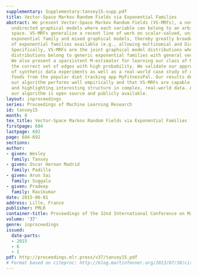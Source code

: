 ```yaml
---
supplementary: Supplementary:tansey15-supp.pdf
title: Vector-Space Markov Random Fields via Exponential Families
abstract: We present Vector-Space Markov Random Fields (VS-MRFs), a novel class of
  undirected graphical models where each variable can belong to an arbitrary vector
  space. VS-MRFs generalize a recent line of work on scalar-valued, uni-parameter
  exponential family and mixed graphical models, thereby greatly broadening the class
  of exponential families available (e.g., allowing multinomial and Dirichlet distributions).
  Specifically, VS-MRFs are the joint graphical model distributions where the node-conditional
  distributions belong to generic exponential families with general vector space domains.
  We also present a sparsistent M-estimator for learning our class of MRFs that recovers
  the correct set of edges with high probability. We validate our approach via a set
  of synthetic data experiments as well as a real-world case study of over four million
  foods from the popular diet tracking app MyFitnessPal. Our results demonstrate that
  our algorithm performs well empirically and that VS-MRFs are capable of capturing
  and highlighting interesting structure in complex, real-world data. All code for
  our algorithm is open source and publicly available.
layout: inproceedings
series: Proceedings of Machine Learning Research
id: tansey15
month: 0
tex_title: Vector-Space Markov Random Fields via Exponential Families
firstpage: 684
lastpage: 692
page: 684-692
sections: 
author:
- given: Wesley
  family: Tansey
- given: Oscar Hernan Madrid
  family: Padilla
- given: Arun Sai
  family: Suggala
- given: Pradeep
  family: Ravikumar
date: 2015-06-01
address: Lille, France
publisher: PMLR
container-title: Proceedings of the 32nd International Conference on Machine Learning
volume: '37'
genre: inproceedings
issued:
  date-parts:
  - 2015
  - 6
  - 1
pdf: http://proceedings.mlr.press/v37/tansey15.pdf
# Format based on citeproc: http://blog.martinfenner.org/2013/07/30/citeproc-yaml-for-bibliographies/
---
```

